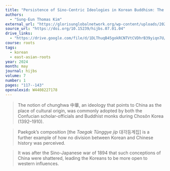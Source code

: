 ```yaml
---
title: "Persistence of Sino-Centric Ideologies in Korean Buddhism: The Rhetoric of Sino-Centrism in the Chosŏn Period Buddhist Literature"
authors:
  - "Sung-Eun Thomas Kim"
external_url: "https://glorisunglobalnetwork.org/wp-content/uploads/2025/03/hualin7.1_kim.pdf"
source_url: "https://doi.org/10.15239/hijbs.07.01.04"
drive_links:
  - "https://drive.google.com/file/d/1DLThuqB45gokRCNTVtCVDhrB39yiqn7U/view?usp=drivesdk"
course: roots
tags:
  - korean
  - east-asian-roots
year: 2024
month: may
journal: hijbs
volume: 7
number: 1
pages: "117--143"
openalexid: W4408227178
---
```


> The notion of chunghwa 中華, an ideology that points to China as the place of cultural origin, was commonly adopted by both the Confucian scholar-officials and Buddhist monks during Chosŏn Korea (1392–1910).

> Paekgok’s composition [the *Taegak Tŭnggye jip* 대각등계집] is a further example of how no division between Korean and Chinese history was perceived.

> It was after the Sino-Japanese war of 1894 that such conceptions of China were shattered, leading the Koreans to be more open to western influences.
